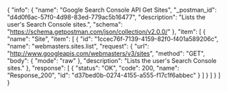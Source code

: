 {
  "info": {
    "name": "Google Search Console API Get Sites",
    "_postman_id": "d4d0f6ac-57f0-4d98-83ed-779ac5b16477",
    "description": "Lists the user's Search Console sites.",
    "schema": "https://schema.getpostman.com/json/collection/v2.0.0/"
  },
  "item": [
    {
      "name": "Site",
      "item": [
        {
          "id": "1ccec76f-7139-4159-82f0-f401a589206c",
          "name": "webmasters.sites.list",
          "request": {
            "url": "http://www.googleapis.com/webmasters/v3/sites",
            "method": "GET",
            "body": {
              "mode": "raw"
            },
            "description": "Lists the user's Search Console sites."
          },
          "response": [
            {
              "status": "OK",
              "code": 200,
              "name": "Response_200",
              "id": "d37bed0b-0274-4155-a555-f17c1f6abbec"
            }
          ]
        }
      ]
    }
  ]
}